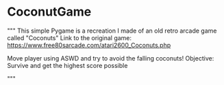 # CoconutGame
"""
This simple Pygame is a recreation I made of an old retro arcade game called "Coconuts"
Link to the original game: https://www.free80sarcade.com/atari2600_Coconuts.php

Move player using ASWD and try to avoid the falling coconuts!
Objective: Survive and get the highest score possible

"""
